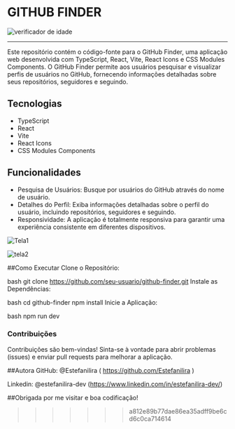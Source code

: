 
# GITHUB FINDER

![verificador de idade](https://github.com/Estefanilira/Github-finder/assets/126111557/787d1270-63ab-4966-8b46-104171ee1757)

<hr>
Este repositório contém o código-fonte para o GitHub Finder, uma aplicação web desenvolvida com TypeScript, React, Vite, React Icons e CSS Modules Components. 
O GitHub Finder permite aos usuários pesquisar e visualizar perfis de usuários no GitHub, fornecendo informações detalhadas sobre seus repositórios, seguidores e seguindo.


## Tecnologias 
* TypeScript
* React
* Vite
* React Icons
* CSS Modules Components


## Funcionalidades

* Pesquisa de Usuários: Busque por usuários do GitHub através do nome de usuário.
* Detalhes do Perfil: Exiba informações detalhadas sobre o perfil do usuário, incluindo repositórios, seguidores e seguindo.
* Responsividade: A aplicação é totalmente responsiva para garantir uma experiência consistente em diferentes dispositivos.

![Tela1](https://github.com/Estefanilira/Github-finder/assets/126111557/20214fdd-d021-4176-a382-d58bc49fe16a)

![tela2](https://github.com/Estefanilira/Github-finder/assets/126111557/2c8feb38-2df5-46ed-bfb1-f6204254d448)


##Como Executar
Clone o Repositório:

bash
git clone https://github.com/seu-usuario/github-finder.git
Instale as Dependências:

bash
cd github-finder
npm install
Inicie a Aplicação:

bash
npm run dev


### Contribuições
Contribuições são bem-vindas! Sinta-se à vontade para abrir problemas (issues) e enviar pull requests para melhorar a aplicação.


##Autora
GitHub: @Estefanilira ( https://github.com/Estefanilira )

Linkedin: @estefanilira-dev (https://www.linkedin.com/in/estefanilira-dev/)

##Obrigada por me visitar e boa codificação!
>>>>>>> a812e89b77dae86ea35adff9be6cd6c0ca714614
